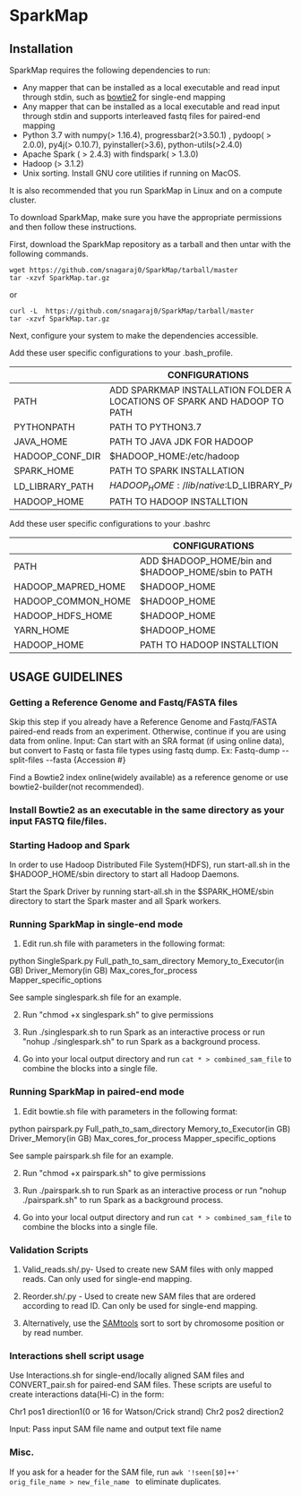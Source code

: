# SparkMap

## Installation

SparkMap requires the following dependencies to run:
- Any mapper that can be installed as a local executable and read input through stdin, such as [bowtie2](http://bowtie-bio.sourceforge.net/bowtie2/index.shtml) for single-end mapping
- Any mapper that can be installed as a local executable and read input through stdin and supports interleaved fastq files for paired-end mapping
- Python 3.7 with numpy(> 1.16.4), progressbar2(>3.50.1) , pydoop( > 2.0.0), py4j(> 0.10.7), pyinstaller(>3.6), python-utils(>2.4.0)
- Apache Spark ( > 2.4.3) with findspark( > 1.3.0)
- Hadoop (> 3.1.2)
- Unix sorting. Install GNU core utilities if running on MacOS.

It is also recommended that you run SparkMap in Linux and on a compute cluster.

To download SparkMap, make sure you have the appropriate permissions and then follow these instructions.

First, download the SparkMap repository as a tarball and  then untar with the following commands.

```
wget https://github.com/snagaraj0/SparkMap/tarball/master
tar -xzvf SparkMap.tar.gz
```
or

```
curl -L  https://github.com/snagaraj0/SparkMap/tarball/master 
tar -xzvf SparkMap.tar.gz
```

Next, configure your system to make the dependencies accessible.

Add these user specific configurations to your .bash_profile.

|                | CONFIGURATIONS                                                                |
|----------------|-------------------------------------------------------------------------------|
| PATH           | ADD SPARKMAP INSTALLATION FOLDER AND LOCATIONS OF SPARK AND HADOOP TO PATH    |                              
| PYTHONPATH     | PATH TO PYTHON3.7                                                             |                 
| JAVA_HOME      | PATH TO JAVA JDK FOR HADOOP                                                   |                            
| HADOOP_CONF_DIR| $HADOOP_HOME:/etc/hadoop                                                      |                        
| SPARK_HOME     | PATH TO SPARK INSTALLATION                                                    |                          
| LD_LIBRARY_PATH| $HADOOP_HOME:/lib/native:$LD_LIBRARY_PATH                                     |                               
|  HADOOP_HOME   | PATH TO HADOOP INSTALLTION                                                    |


Add these user specific configurations to your .bashrc


|                   | CONFIGURATIONS                                                                |
|-------------------|-------------------------------------------------------------------------------|
| PATH              | ADD $HADOOP_HOME/bin and $HADOOP_HOME/sbin to PATH                            |                              
| HADOOP_MAPRED_HOME| $HADOOP_HOME                                                                  |                 
| HADOOP_COMMON_HOME| $HADOOP_HOME                                                                  |                            
| HADOOP_HDFS_HOME  | $HADOOP_HOME                                                                  |                        
| YARN_HOME         | $HADOOP_HOME                                                                  |                                     
| HADOOP_HOME       | PATH TO HADOOP INSTALLTION                                                    |



## USAGE GUIDELINES

### Getting a Reference Genome and Fastq/FASTA files

Skip this step if you already have a Reference Genome and Fastq/FASTA paired-end reads from an experiment. Otherwise, continue if you are using data from online.
Input: Can start with an SRA format (if using online data), but convert to Fastq or fasta file types using fastq dump.
Ex: Fastq-dump --split-files --fasta {Accession #}

Find a Bowtie2 index online(widely available) as a reference genome or use bowtie2-builder(not recommended).

### Install Bowtie2 as an executable in the same directory as your input FASTQ file/files.

### Starting Hadoop and Spark

In order to use Hadoop Distributed File System(HDFS), run start-all.sh in the $HADOOP_HOME/sbin directory to start all Hadoop Daemons.

Start the Spark Driver by running start-all.sh in the $SPARK_HOME/sbin directory to start the Spark master and all Spark workers.

### Running SparkMap in single-end mode

1) Edit run.sh file with parameters in the following format:

python SingleSpark.py Full_path_to_sam_directory Memory_to_Executor(in GB) Driver_Memory(in GB) Max_cores_for_process Mapper_specific_options

See sample singlespark.sh file for an example.

2) Run "chmod +x singlespark.sh" to give permissions

3) Run ./singlespark.sh to run Spark as an interactive process or run "nohup ./singlespark.sh" to run Spark as a background process.

4) Go into your local output directory and run ``` cat * > combined_sam_file ``` to combine the blocks into a single file.


### Running SparkMap in paired-end mode

1) Edit bowtie.sh file with parameters in the following format:

python pairspark.py Full_path_to_sam_directory Memory_to_Executor(in GB) Driver_Memory(in GB) Max_cores_for_process Mapper_specific_options

See sample pairspark.sh file for an example.

2) Run "chmod +x pairspark.sh" to give permissions

3) Run ./pairspark.sh to run Spark as an interactive process or run "nohup ./pairspark.sh" to run Spark as a background process.

4) Go into your local output directory and run ``` cat * > combined_sam_file ``` to combine the blocks into a single file.

### Validation Scripts

1) Valid_reads.sh/.py- Used to create new SAM files with only mapped reads. Can only used for single-end mapping.

2) Reorder.sh/.py - Used to create new SAM files that are ordered according to read ID. Can only be used for single-end mapping.

3) Alternatively, use the [SAMtools](http://www.htslib.org/doc/samtools-sort.html) sort to sort by chromosome position or by read number.

### Interactions shell script usage

Use Interactions.sh for single-end/locally aligned SAM files and CONVERT_pair.sh for paired-end SAM files. These scripts are useful to create  interactions data(Hi-C) in the form:

Chr1 pos1 direction1(0 or 16 for Watson/Crick strand) Chr2 pos2 direction2

Input: Pass input SAM file name and output text file name 

### Misc.

If you ask for a header for the SAM file, run  ```awk '!seen[$0]++' orig_file_name > new_file_name ``` to eliminate duplicates.

